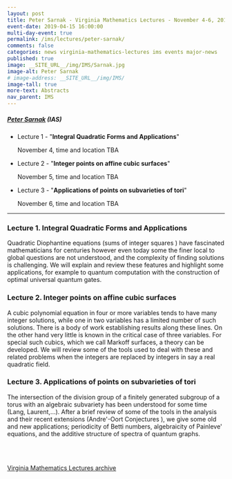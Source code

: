 ```yaml
---
layout: post
title: Peter Sarnak - Virginia Mathematics Lectures - November 4-6, 2019
event-date: 2019-04-15 16:00:00
multi-day-event: true
permalink: /ims/lectures/peter-sarnak/
comments: false
categories: news virginia-mathematics-lectures ims events major-news
published: true
image: __SITE_URL__/img/IMS/Sarnak.jpg
image-alt: Peter Sarnak
# image-address: __SITE_URL__/img/IMS/
image-tall: true
more-text: Abstracts
nav_parent: IMS
---
```


<h5 class="mt-1 mb-4"><a href="https://www.math.ias.edu/people/faculty/sarnak">Peter Sarnak</a> (IAS)</h5>

- Lecture 1 - "**Integral Quadratic Forms and Applications**"
    
    November 4, time and location TBA
- Lecture 2 - "**Integer points on affine cubic surfaces**"
    
    November 5, time and location TBA
- Lecture 3 - "**Applications of points on subvarieties of tori**"
    
    November 6, time and location TBA

<!--more-->

---

### Lecture 1. Integral Quadratic Forms and Applications

Quadratic Diophantine equations (sums of integer squares ) have fascinated mathematicians for centuries however even today some the finer local to global questions are not understood, and the complexity of finding solutions is challenging. We will explain and review these features and highlight some applications, for example to quantum computation with the construction of optimal universal quantum gates. 



### Lecture 2. Integer points on affine cubic surfaces

A cubic polynomial equation in four or more variables tends to have many integer solutions, while one in two variables has a limited number of such solutions. There is a body of work establishing results along these lines. On the other hand very little is known in the critical case of three variables. For special such cubics, which we call Markoff surfaces, a theory can be developed. We will review some of the tools used to deal with these and related problems when the integers are replaced by integers in say a real quadratic field. 



### Lecture 3. Applications of points on subvarieties of tori

The intersection of the division group of a finitely generated subgroup of a torus with an algebraic subvariety has been understood for some time (Lang, Laurent,...). After a brief review of some of the tools in the analysis and their recent extensions (Andre'-Oort Conjectures ), we give some old and new applications; periodicity of Betti numbers, algebraicity of Painleve' equations, and the additive structure of spectra of quantum graphs.


<br><br>

[Virginia Mathematics Lectures archive]({{site.url}}/ims/lectures)
